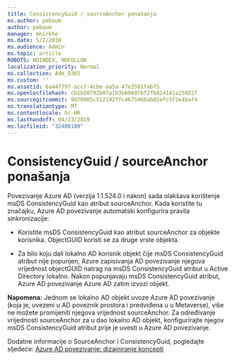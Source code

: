 ```yaml
---
title: ConsistencyGuid / sourceAnchor ponašanja
ms.author: pebaum
author: pebaum
manager: mnirkhe
ms.date: 5/2/2018
ms.audience: Admin
ms.topic: article
ROBOTS: NOINDEX, NOFOLLOW
localization_priority: Normal
ms.collection: Adm_O365
ms.custom: ''
ms.assetid: 6a44f797-acc7-4cbe-aa5a-47e2581fabf5
ms.openlocfilehash: cb1b50792b07a1b3b69607bf2f6824141a15922f
ms.sourcegitcommit: 9d78905c512192ffc4675468abd2efc5f2e4baf4
ms.translationtype: MT
ms.contentlocale: hr-HR
ms.lasthandoff: 04/23/2019
ms.locfileid: "32408100"
---
```

# <a name="consistencyguid--sourceanchor-behavior"></a>ConsistencyGuid / sourceAnchor ponašanja

Povezivanje Azure AD (verzija 1.1.524.0 i nakon) sada olakšava korištenje msDS ConsistencyGuid kao atribut sourceAnchor. Kada koristite tu značajku, Azure AD povezivanje automatski konfigurira pravila sinkronizacije:
  
- Koristite msDS ConsistencyGuid kao atribut sourceAnchor za objekte korisnika. ObjectGUID koristi se za druge vrste objekta.
    
- Za bilo koju dali lokalno AD korisnik objekt čije msDS ConsistencyGuid atribut nije popunjen, Azure zapisivanja AD povezivanje njegova vrijednost objectGUID natrag na msDS ConsistencyGuid atribut u Active Directory lokalno. Nakon popunjavaju msDS ConsistencyGuid atribut, Azure AD povezivanje Azure AD zatim izvozi objekt.
    
 **Napomena:** Jednom se lokalno AD objekt uvoze Azure AD povezivanje (koja je, uvezeni u AD poveznik prostora i predviđena u u Metaverse), više ne možete promijeniti njegova vrijednost sourceAnchor. Za određivanje vrijednosti sourceAnchor za u dao lokalno AD objekt, konfigurirajte njegov msDS ConsistencyGuid atribut prije je uvesti u Azure AD povezivanje. 
  
Dodatne informacije o SourceAnchor i ConsistencyGuid, pogledajte sljedeće: [Azure AD povezivanje: dizajniranje koncepti](https://docs.microsoft.com/azure/active-directory/connect/active-directory-aadconnect-design-concepts)
  

